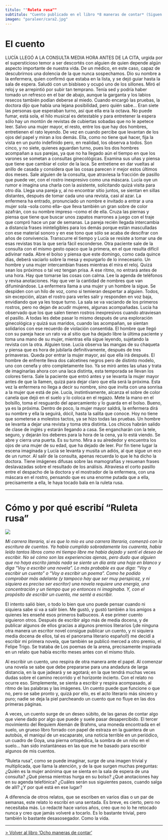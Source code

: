 ```yaml
---
titulo: ""Ruleta rusa""
subtitulo: "Cuento publicado en el libro *8 maneras de contar* (Siguen explicaciones de cómo lo escribí). Editorial SM, Colección Materiales. Noviembre de 2008."
imagen: "paraleer/cara2.jpg"
---
```

# **El cuento**

LUCÍA LLEGÓ A LA CONSULTA MEDIA HORA ANTES DE LA CITA, urgida por el supersticioso temor a ser descortés con alguien de quien depende algún aspecto importante de nuestra vida. De un médico, en este caso, capaz de descubrirnos una dolencia de la que nunca sospechamos. Dio su nombre a la enfermera, quien confirmó que estaba en la lista, y se dejó guiar hasta la sala de espera. Saludó con un bisbiseo y ocupó uno de los sillones. Miró el reloj y se arrepintió por subir tan temprano. Tenía sed y podría haber tomado un refresco en el bar de abajo, aunque la garganta y los labios resecos también podían deberse al miedo. Cuando encargó las pruebas, la doctora dijo que había una lejana posibilidad, pero quién sabe… Eran siete las personas que esperaban turno, así que ella era la octava. No puede fumar, está sola, el hilo musical es detestable y para entretener la espera sólo hay un montón de revistas de cubiertas sobadas que no le apetece leer. Salvo una mujer mayor, el resto, entre los que hay dos hombres, entretienen el rato leyendo. De vez en cuando percibe que levantan de los ojos del papel y miran a los demás. Ella, como no tiene qué hacer, fija la vista en un punto indefinido pero, en realidad, los observa a todos. Son cinco, y no siete, quienes aguardan turno, pues los dos hombres acompañan a sus parejas, ya que no ha llegado aún el tiempo en que los varones se sometan a consultas ginecológicas. Examina sus uñas y piensa que tiene que cambiar el color de la laca. Se entretiene en dar vueltas al anillo de casada y considera que las cosas parecen ir mejor estos últimos dos meses. Sale alguien de la consulta, que atraviesa la fracción de pasillo que puede ver, con el rostro inexpresivo como una máscara. Lucía oye un rumor e imagina una charla con la asistente, solicitando quizá visita para otro día. Llega una pareja y, al no encontrar sitio juntos, se sientan en sillas distantes, después de tomar cada uno una revista, casi al azar. La enfermera ha entrado, pronunciado un nombre e invitado a entrar a una mujer sola –sola como ella– que lleva también un gran sobre de color azafrán, con su nombre impreso –como el de ella. Cruza las piernas y piensa que tiene que buscar unos zapatos marrones a juego con el traje que compró hace un par de semanas. La pareja recién llegada intercambia a distancia frases ininteligibles para los demás porque están masculladas con ese material sonoro y en ese tono que sólo se acaba de descifrar con años de convivencia. Transcurre el tiempo y Lucía se resiste a tomar una de esas revistas tras la que sería fácil esconderse. Otra paciente sale de la consulta con el mismo gesto opaco que la primera, en el que resulta difícil adivinar nada. Abre el bolso y piensa que este domingo, como cada quince días, deberá vaciarlo sobre la mesa y expurgarlo de lo innecesario. Un hombre y una mujer intercambian frases mientras él mira el reloj. Quizá sean los próximos o tal vez tengan prisa. A ese ritmo, no entrará antes de una hora. Hay que tomarse las cosas con calma. Lee la agenda de teléfonos y revisa anotaciones. Hay que ver la cantidad de nombres que van difuminándose. La enfermera llama a una mujer y un hombre la sigue. Se despiden con un hilo de voz, como si temieran despertar a alguien. Todos, sin excepción, alzan el rostro para verles salir y responden en voz baja, envidiando que ya les toque turno. La sala se va vaciando de los primeros rostros, pero no dejan de acudir mujeres, algunas acompañadas. Lucía ha observado que los que salen tienen rostros inexpresivos cuando atraviesan el pasillo. A todas les debe pasar lo mismo después de una exploración ginecológica y quizá sus maridos, cuando las acompañan, se sientan solidarios con ese recuerdo de violación consentida. El hombre que llegó con su pareja hace un rato va al sitio que ha dejado libre la última paciente y toma una mano de su mujer, mientras ella sigue leyendo, sujetando la revista con la otra. Alguien tose. Lucía observa las mangas de su chaqueta y piensa que es hora de jubilarla definitivamente, después de tres primaveras. Queda por entrar la mujer mayor, así que ella irá después. El hombre de enfrente lleva dos calcetines negros pero de distinto modelo, uno con cenefa y otro completamente liso. Ya se miró antes las uñas y trata de imaginarlas ahora con una laca distinta, esta temporada se llevan los colores tierra. Sale la paciente que entró antes y se levanta la mujer mayor antes de que la llamen, quizá para dejar claro que ella será la próxima. Esta vez la enfermera no llega a decir su nombre, sino que invita con una sonrisa a la mujer que está de pie. Lucía, instintivamente, alcanza el sobre de color canela que dejó en el suelo y lo coloca en el regazo. Mete la mano en el bolsillo, toma el resguardo del aparcamiento y lo guarda en el bolso. Bueno, ya es la próxima. Dentro de poco, la mujer mayor saldrá, la enfermera dirá su nombre y ella la seguirá, dócil, hasta la salita que conoce. Hoy no tiene que someterse a molestos tactos, ya se hizo todas las pruebas. Un hombre se levanta a dejar una revista y toma otra distinta. Los chicos habrán salido de clase de inglés y estarán llegando a casa. Se engancharán con la tele, seguro, y dejarán los deberes para la hora de la cena, ya lo está viendo. Se abre y cierra una puerta. Es su turno. Mira a su alrededor y encuentra los ojos de una mujer de su edad, que ha dejado de leer. Por fin tiene lugar la escena imaginada y Lucía se levanta y musita un adiós, al que sigue un eco de un rumor. Al salir de la consulta, apenas recuerda lo que le ha dicho la doctora. Tiene imágenes difusas sobre las mamografías y resuenan frases deslavazadas sobre el resultado de los análisis. Atraviesa el corto pasillo entre el despacho de la doctora y el mostrador de la enfermera, con una máscara en el rostro, pensando que es una enorme putada que a ella, precisamente a ella, le haya tocado bala en la ruleta rusa.

* * *

# **Cómo y por qué escribí “Ruleta rusa”**

![](/imagenes/paraleer/mano1.jpg)

_Mi carrera literaria, si es que lo mío es una carrera literaria, comenzó con la escritura de cuentos. Ya había cumplido sobradamente los cuarenta, había leído tantos libros como mi tiempo libre me había dejado y sentí el deseo de escribir. No sé cómo son las experiencias ajenas, pero dudo que alguien que no haya escrito jamás nada se siente un día ante una hoja en blanco y diga “Voy a escribir una novela”. Lo más probable es que diga: “Voy a escribir un cuento” o “Voy a escribir un poema”. Como he podido comprobar más adelante (y tampoco hay que ser muy perspicaz, y ni siquiera es preciso ser escritor) una novela requiere una energía, una concentración y un tiempo que yo entonces ni imaginaba. Y, con el propósito de escribir un cuento, me senté a escribir._

El intento salió bien, o todo lo bien que uno puede pensar cuando ni siquiera sabe si va a salir bien. Me gustó, y gustó también a los amigos a quienes les enseñé esos primeros balbuceos. A ese primer cuento siguieron otros. Después de escribir algo más de media docena, y de publicar algunos de ellos gracias a algunos premios literarios (¡de ninguna otra manera un escritor novel consigue publicar un cuento, y ni siquiera media docena de ellos, tal es el panorama literario español!) me decidí a escribir mi primera novela, que también se publicó merced a otro premio, el Felipe Trigo. Se trataba de Los poemas de la arena, precisamente inspirada en un relato que había escrito meses antes con el mismo título.

Al escribir un cuento, uno respira de otra manera ante el papel. Al comenzar una novela se sabe que debe prepararse para una andadura de larga distancia, en la que jadeará y se agotará; en la que tendrá muchas veces dudas sobre el camino recorrido y el horizonte incierto. Con el relato no ocurre eso. Simplemente, se sienta a escribir y respira acompasado, al ritmo de las palabras y las imágenes. Un cuento puede que funcione o que no, pero se sabe pronto y, quizá por ello, es el acto literario más sincero y puro; nadie se deja la piel parcheando un cuento que no fluye en las dos primeras páginas.

A veces, un cuento surge de un deseo súbito, de las ganas de contar algo que viene dado por algo que puede y suele pasar desapercibido. El tercer movimiento del Requiem Alemán de Brahms, una moneda encontrada en el suelo, un grueso libro forrado con papel de estraza en la guantera de un autobús, el maniquí de un escaparate, una noticia terrible en un periódico, un cuadro de Goya, una pierna ortopédica, la sombra de un niño en el suelo… han sido instantáneas en las que me he basado para escribir algunos de mis cuentos.

“Ruleta rusa”, como se puede imaginar, surge de una imagen trivial y multiplicada, que llama la atención, y de la que surgen muchas preguntas: ¿Quién es la mujer anónima que se sienta en la sala de espera de una consulta? ¿Qué piensa mientras hurga en su bolso? ¿Qué anotaciones hay en su agenda telefónica? ¿Cuáles serán sus siguientes pasos, cuando salga de allí? ¿Y por qué está en ese lugar?

A diferencia de otros relatos, que se escriben en varios días o un par de semanas, este relato lo escribí en una sentada. Es breve, es cierto, pero no necesitaba más. Lo redacté hace varios años, creo que no lo he retocado nunca y creo que jamás volveré a tocarlo. Es lo bastante trivial, pero también lo bastante desasosegador. Como la vida.

* * *

[> Volver al libro ‘Ocho maneras de contar’](/ver/mislibros/ochomaneras)

